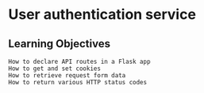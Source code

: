 # User authentication service

## Learning Objectives

    How to declare API routes in a Flask app
    How to get and set cookies
    How to retrieve request form data
    How to return various HTTP status codes
